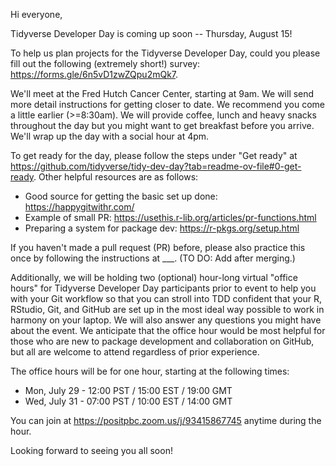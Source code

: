 Hi everyone,

Tidyverse Developer Day is coming up soon -- Thursday, August 15!

To help us plan projects for the Tidyverse Developer Day, could you please fill out the following (extremely short!) survey: https://forms.gle/6n5vD1zwZQpu2mQk7.

We'll meet at the Fred Hutch Cancer Center, starting at 9am. We will send more detail instructions for getting closer to date. We recommend you come a little earlier (>=8:30am). We will provide coffee, lunch and heavy snacks throughout the day but you might want to get breakfast before you arrive. We'll wrap up the day with a social hour at 4pm.

To get ready for the day, please follow the steps under "Get ready" at https://github.com/tidyverse/tidy-dev-day?tab=readme-ov-file#0-get-ready. Other helpful resources are as follows:

- Good source for getting the basic set up done: https://happygitwithr.com/
- Example of small PR: https://usethis.r-lib.org/articles/pr-functions.html
- Preparing a system for package dev: https://r-pkgs.org/setup.html

If you haven't made a pull request (PR) before, please also practice this once by following the instructions at ___. (TO DO: Add after merging.)

Additionally, we will be holding two (optional) hour-long virtual "office hours" for Tidyverse Developer Day participants prior to event to help you with your Git workflow so that you can stroll into TDD confident that your R, RStudio, Git, and GitHub are set up in the most ideal way possible to work in harmony on your laptop. We will also answer any questions you might have about the event. We anticipate that the office hour would be most helpful for those who are new to package development and collaboration on GitHub, but all are welcome to attend regardless of prior experience. 

The office hours will be for one hour, starting at the following times:

- Mon, July 29 - 12:00 PST / 15:00 EST / 19:00 GMT
- Wed, July 31 - 07:00 PST / 10:00 EST / 14:00 GMT

You can join at https://positpbc.zoom.us/j/93415867745 anytime during the hour.

Looking forward to seeing you all soon!